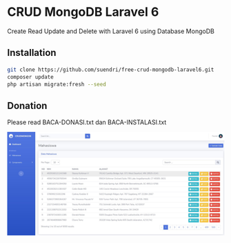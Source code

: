 # CRUD MongoDB Laravel 6
Create Read Update and Delete with Laravel 6 using Database MongoDB

## Installation
```sh
git clone https://github.com/suendri/free-crud-mongodb-laravel6.git
composer update
php artisan migrate:fresh --seed
```

## Donation
Please read BACA-DONASI.txt dan BACA-INSTALASI.txt

![](screenshot3.jpg)